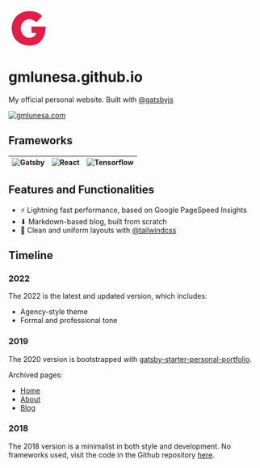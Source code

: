 <img src="./src/images/gmlunesa-logo.svg" />

# gmlunesa.github.io

My official personal website. Built with [@gatsbyjs](https://github.com/gatsbyjs/gatsby/)

<a href="https://gmlunesa.com/notox/#/about">
  <img src="https://img.shields.io/badge/gmlunesa.com-E11d48.svg?&style=for-the-badge&logoColor=white" alt="gmlunesa.com"/>
</a>

## Frameworks

| <img src="https://www.gatsbyjs.com/Gatsby-Logo.svg" width="100" height="100" alt="Gatsby"> | <img src="https://raw.githubusercontent.com/yurijserrano/Github-Profile-Readme-Logos/master/frameworks/react.svg" width="100" height="100" alt="React"> | <img src="https://upload.wikimedia.org/wikipedia/commons/1/17/GraphQL_Logo.svg" width="100" height="100" alt="Tensorflow"> |
| ------------------------------------------------------------------------------------------ | ------------------------------------------------------------------------------------------------------------------------------------------------------- | -------------------------------------------------------------------------------------------------------------------------- |

## Features and Functionalities

- ⚡ Lightning fast performance, based on Google PageSpeed Insights
- ⬇ Markdown-based blog, built from scratch
- 💄 Clean and uniform layouts with [@tailwindcss](https://github.com/tailwindlabs/tailwindcss)

## Timeline

### 2022

The 2022 is the latest and updated version, which includes:

- Agency-style theme
- Formal and professional tone

### 2019

The 2020 version is bootstrapped with [gatsby-starter-personal-portfolio](https://github.com/gmlunesa/gatsby-starter-personal-portfolio).

Archived pages:

- [Home](https://archive.vn/r4OYB)
- [About](https://archive.vn/HyuSh)
- [Blog](https://archive.vn/AolA3)

### 2018

The 2018 version is a minimalist in both style and development. No frameworks used, visit the code in the Github repository [here](https://github.com/gmlunesa/archive-gmlunesa-website).
